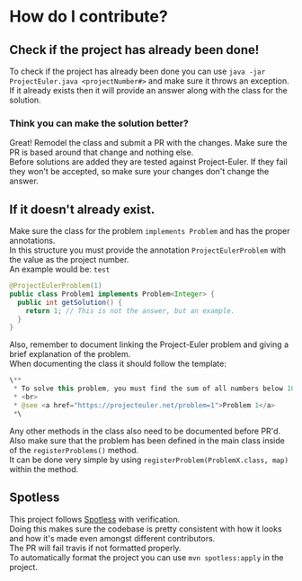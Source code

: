 # How do I contribute?
## Check if the project has already been done!
To check if the project has already been done you can use `java -jar ProjectEuler.java <projectNumber#>` and make sure it throws an exception.
<br>
If it already exists then it will provide an answer along with the class for the solution.
### Think you can make the solution better?
Great! Remodel the class and submit a PR with the changes. Make sure the PR is based around that change and nothing else.
<br>
Before solutions are added they are tested against Project-Euler. If they fail they won't be accepted, so make sure your changes don't change the answer.
## If it doesn't already exist.
Make sure the class for the problem `implements Problem` and has the proper annotations.
<br>
In this structure you must provide the annotation `ProjectEulerProblem` with the value as the project number.
<br>
An example would be: `test`
```java
@ProjectEulerProblem(1)
public class Problem1 implements Problem<Integer> {
  public int getSolution() {
    return 1; // This is not the answer, but an example.
  }
}
```
Also, remember to document linking the Project-Euler problem and giving a brief explanation of the problem.
<br>
When documenting the class it should follow the template:
```java
\**
 * To solve this problem, you must find the sum of all numbers below 1000 of the multiples 3 and 5.
 * <br>
 * @see <a href="https://projecteuler.net/problem=1">Problem 1</a>
 *\
```
Any other methods in the class also need to be documented before PR'd.
<br>
Also make sure that the problem has been defined in the main class inside of the `registerProblems()` method.
<br>
It can be done very simple by using `registerProblem(ProblemX.class, map)` within the method.
## Spotless
This project follows [Spotless](https://github.com/diffplug/spotless) with verification.
<br>
Doing this makes sure the codebase is pretty consistent with how it looks and how it's made even amongst different contributors.
<br>
The PR will fail travis if not formatted properly.
<br>
To automatically format the project you can use `mvn spotless:apply` in the project.
